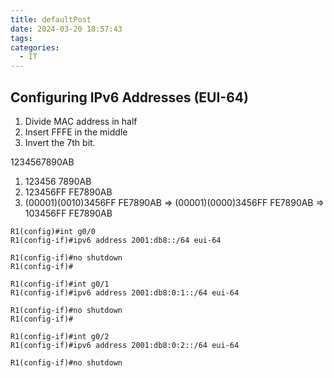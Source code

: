```yaml
---
title: defaultPost
date: 2024-03-20 18:57:43
tags: 
categories:
  - IT
---
```

## Configuring IPv6 Addresses (EUI-64)
1. Divide MAC address in half
2. Insert FFFE in the middle
3. Invert the 7th bit. 

1234567890AB
1. 123456 7890AB
2. 123456FF FE7890AB
3. (00001)(0010)3456FF FE7890AB => (00001)(0000)3456FF FE7890AB => 103456FF FE7890AB

```
R1(config)#int g0/0
R1(config-if)#ipv6 address 2001:db8::/64 eui-64

R1(config-if)#no shutdown
R1(config-if)#

R1(config-if)#int g0/1
R1(config-if)#ipv6 address 2001:db8:0:1::/64 eui-64

R1(config-if)#no shutdown
R1(config-if)#

R1(config-if)#int g0/2
R1(config-if)#ipv6 address 2001:db8:0:2::/64 eui-64

R1(config-if)#no shutdown
```